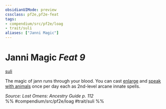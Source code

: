 ```yaml
---
obsidianUIMode: preview
cssclass: pf2e,pf2e-feat
tags:
- compendium/src/pf2e/loag
- trait/suli
aliases: ["Janni Magic"]
---
```

# Janni Magic  *Feat 9*  
[suli](rules/traits/suli-b2.md "Suli Ancestry & Heritage Trait")  


The magic of jann runs through your blood. You can cast [enlarge](compendium/spells/enlarge.md) and [speak with animals](compendium/spells/speak-with-animals.md) once per day each as 2nd-level arcane innate spells.

*Source: Lost Omens: Ancestry Guide p. 112*  
%% #compendium/src/pf2e/loag #trait/suli %%